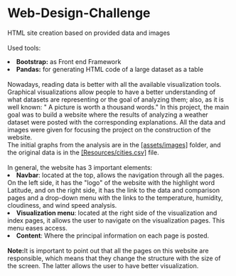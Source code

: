 # Web-Design-Challenge
HTML site creation based on provided data and images
<br></br>
Used tools:
<li><strong>Bootstrap:</strong> as Front end Framework </li>
<li><strong>Pandas:</strong> for generating HTML code of a large dataset as a table </li>
<br>
Nowadays, reading data is better with all the available visualization tools. Graphical visualizations allow people to have a better understanding of what datasets are representing or the goal of analyzing them; also, as it is well known: " A picture is worth a thousand words."
In this project, the main goal was to build a website where the results of analyzing a weather dataset were posted with the corresponding explanations. All the data and images were given for focusing the project on the construction of the website. <br>
The initial graphs from the analysis are in the <a href="https://github.com/mariasierralizarazo/Web-Design-Challenge/tree/master/WebVisualizations/assets/images">[assets/images]</a> folder, and the original data is in the <a href="https://github.com/mariasierralizarazo/Web-Design-Challenge/blob/master/WebVisualizations/Resources/cities.csv">[Resources/cities.csv]</a> file.   
<br></br>
In general, the website has 3 important elements:
<li><strong> Navbar</strong>: located at the top, allows the navigation through all the pages. On the left side, it has the "logo" of the website with the highlight word Latitude, and on the right side, it has the link to the data and comparison pages and a drop-down menu with the links to the temperature, humidity, cloudiness, and wind speed analysis.</li>
<li><strong>Visualization menu</strong>: located at the right side of the visualization and index pages, it allows the user to navigate on the visualization pages. This menu eases access. </li>
<li><strong>Content</strong>: Where the principal information on each page is posted.</li> 
<br>
<strong>Note:</strong>It is important to point out that all the pages on this website are responsible, which means that they change the structure with the size of the screen. The latter allows the user to have better visualization. 




